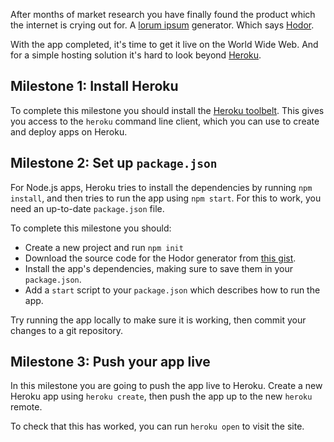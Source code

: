After months of market research you have finally found the product which the internet is crying out for.  A [lorum ipsum](https://en.wikipedia.org/wiki/Lorem_ipsum) generator.  Which says [Hodor](https://tctechcrunch2011.files.wordpress.com/2014/06/hodor-1024.png?w=738).

With the app completed, it's time to get it live on the World Wide Web.  And for a simple hosting solution it's hard to look beyond [Heroku](https://www.heroku.com/).

## Milestone 1: Install Heroku

To complete this milestone you should install the [Heroku toolbelt](https://toolbelt.heroku.com).  This gives you access to the `heroku` command line client, which you can use to create and deploy apps on Heroku.

## Milestone 2: Set up `package.json`

For Node.js apps, Heroku tries to install the dependencies by running `npm install`, and then tries to run the app using `npm start`.  For this to work, you need an up-to-date `package.json` file.

To complete this milestone you should:

* Create a new project and run `npm init`
* Download the source code for the Hodor generator from [this gist](https://gist.github.com/oampo/63f9f4d7f066d67a8d67).
* Install the app's dependencies, making sure to save them in your `package.json`.
* Add a `start` script to your `package.json` which describes how to run the app.

Try running the app locally to make sure it is working, then commit your changes to a git repository.

## Milestone 3: Push your app live

In this milestone you are going to push the app live to Heroku.  Create a new Heroku app using `heroku create`, then push the app up to the new `heroku` remote.

To check that this has worked, you can run `heroku open` to visit the site.


